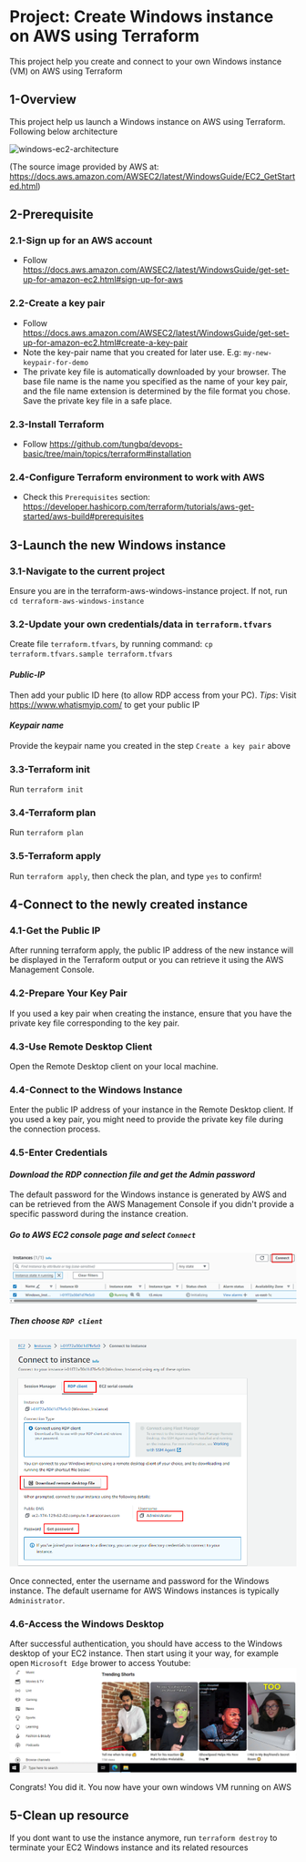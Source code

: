 # Project: Create Windows instance on AWS using Terraform

This project help you create and connect to your own Windows instance (VM) on AWS using Terraform

## 1-Overview

This project help us launch a Windows instance on AWS using Terraform. Following below architecture

![windows-ec2-architecture](https://docs.aws.amazon.com/images/AWSEC2/latest/WindowsGuide/images/overview_getting_started.png)

(The source image provided by AWS at: https://docs.aws.amazon.com/AWSEC2/latest/WindowsGuide/EC2_GetStarted.html)

## 2-Prerequisite

### 2.1-Sign up for an AWS account

- Follow https://docs.aws.amazon.com/AWSEC2/latest/WindowsGuide/get-set-up-for-amazon-ec2.html#sign-up-for-aws

### 2.2-Create a key pair

- Follow https://docs.aws.amazon.com/AWSEC2/latest/WindowsGuide/get-set-up-for-amazon-ec2.html#create-a-key-pair
- Note the key-pair name that you created for later use. E.g: `my-new-keypair-for-demo`
- The private key file is automatically downloaded by your browser. The base file name is the name you specified as the name of your key pair, and the file name extension is determined by the file format you chose. Save the private key file in a safe place.

### 2.3-Install Terraform

- Follow https://github.com/tungbq/devops-basic/tree/main/topics/terraform#installation

### 2.4-Configure Terraform environment to work with AWS

- Check this `Prerequisites` section: https://developer.hashicorp.com/terraform/tutorials/aws-get-started/aws-build#prerequisites

## 3-Launch the new Windows instance

### 3.1-Navigate to the current project

Ensure you are in the terraform-aws-windows-instance project.
If not, run `cd terraform-aws-windows-instance`

### 3.2-Update your own credentials/data in `terraform.tfvars`

Create file `terraform.tfvars`, by running command: `cp terraform.tfvars.sample terraform.tfvars`

#### _Public-IP_

Then add your public ID here (to allow RDP access from your PC).
_Tips_: Visit https://www.whatismyip.com/ to get your public IP

#### _Keypair name_

Provide the keypair name you created in the step `Create a key pair` above

### 3.3-Terraform init

Run `terraform init`

### 3.4-Terraform plan

Run `terraform plan`

### 3.5-Terraform apply

Run `terraform apply`, then check the plan, and type `yes` to confirm!

## 4-Connect to the newly created instance

### 4.1-Get the Public IP

After running terraform apply, the public IP address of the new instance will be displayed in the Terraform output or you can retrieve it using the AWS Management Console.

### 4.2-Prepare Your Key Pair

If you used a key pair when creating the instance, ensure that you have the private key file corresponding to the key pair.

### 4.3-Use Remote Desktop Client

Open the Remote Desktop client on your local machine.

### 4.4-Connect to the Windows Instance

Enter the public IP address of your instance in the Remote Desktop client.
If you used a key pair, you might need to provide the private key file during the connection process.

### 4.5-Enter Credentials

#### _Download the RDP connection file and get the Admin password_

The default password for the Windows instance is generated by AWS and can be retrieved from the AWS Management Console if you didn't provide a specific password during the instance creation.

##### _Go to AWS EC2 console page and select `Connect`_

![connect_to_ec2](./asset/connect_to_ec2.png)

##### _Then choose `RDP client`_

![RDP_connect_guide](./asset/RDP_connect_guide.png)

Once connected, enter the username and password for the Windows instance.
The default username for AWS Windows instances is typically `Administrator`.

### 4.6-Access the Windows Desktop

After successful authentication, you should have access to the Windows desktop of your EC2 instance.
Then start using it your way, for example open `Microsoft Edge` brower to access Youtube:
![window_access_success](./asset/window_access_success.png)

Congrats! You did it. You now have your own windows VM running on AWS

## 5-Clean up resource

If you dont want to use the instance anymore, run `terraform destroy` to terminate your EC2 Windows instance and its related resources
